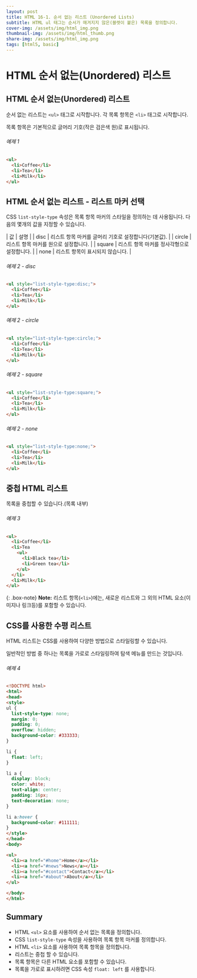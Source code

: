 ```yaml
---
layout: post
title: HTML 16-1. 순서 없는 리스트 (Unordered Lists)
subtitle: HTML ul 태그는 순서가 매겨지지 않은(블렛이 붙은) 목록을 정의합니다.
cover-img: /assets/img/html_img.png
thumbnail-img: /assets/img/html_thumb.png
share-img: /assets/img/html_img.png
tags: [html5, basic]
---
```


# HTML 순서 없는(Unordered) 리스트

## HTML 순서 없는(Unordered) 리스트

순서 없는 리스트는 ```<ul>``` 태그로 시작합니다. 각 목록 항목은 ```<li>``` 태그로 시작합니다.

목록 항목은 기본적으로 글머리 기호(작은 검은색 원)로 표시됩니다.

###### 예제 1

```html
<ul>
  <li>Coffee</li>
  <li>Tea</li>
  <li>Milk</li>
</ul>
```

## HTML 순서 없는 리스트 - 리스트 마커 선택

CSS ```list-style-type``` 속성은 목록 항목 마커의 스타일을 정의하는 데 사용됩니다. 다음의 몇개의 값을 지정할 수 있습니다.

| 값 | 설명 |
| disc | 리스트 항목 마커를 글머리 기호로 설정합니다(기본값). |
| circle | 리스트 항목 마커를 원으로 설정합니다. |
| square | 리스트 항목 마커를 정사각형으로 설정합니다. |
| none | 리스트 항목이 표시되지 않습니다. |

###### 예제 2 - disc

```html
<ul style="list-style-type:disc;">
  <li>Coffee</li>
  <li>Tea</li>
  <li>Milk</li>
</ul>
```

###### 예제 2 - circle

```html
<ul style="list-style-type:circle;">
  <li>Coffee</li>
  <li>Tea</li>
  <li>Milk</li>
</ul>
```

###### 예제 2 - square

```html
<ul style="list-style-type:square;">
  <li>Coffee</li>
  <li>Tea</li>
  <li>Milk</li>
</ul>
```

###### 예제 2 - none

```html
<ul style="list-style-type:none;">
  <li>Coffee</li>
  <li>Tea</li>
  <li>Milk</li>
</ul>
```

## 중첩 HTML 리스트

목록을 중첩할 수 있습니다.(목록 내부)

###### 예제 3

```html
<ul>
  <li>Coffee</li>
  <li>Tea
    <ul>
      <li>Black tea</li>
      <li>Green tea</li>
    </ul>
  </li>
  <li>Milk</li>
</ul>
```

{: .box-note}
**Note:** 리스트 항목(```<li>```)에는, 새로운 리스트와 그 외의 HTML 요소(이미지나 링크등)를 포함할 수 있습니다.

## CSS를 사용한 수평 리스트

HTML 리스트는 CSS를 사용하여 다양한 방법으로 스타일링할 수 있습니다.

일반적인 방법 중 하나는 목록을 가로로 스타일링하여 탐색 메뉴를 만드는 것입니다.

###### 예제 4

```html
<!DOCTYPE html>
<html>
<head>
<style>
ul {
  list-style-type: none;
  margin: 0;
  padding: 0;
  overflow: hidden;
  background-color: #333333;
}

li {
  float: left;
}

li a {
  display: block;
  color: white;
  text-align: center;
  padding: 16px;
  text-decoration: none;
}

li a:hover {
  background-color: #111111;
}
</style>
</head>
<body>

<ul>
  <li><a href="#home">Home</a></li>
  <li><a href="#news">News</a></li>
  <li><a href="#contact">Contact</a></li>
  <li><a href="#about">About</a></li>
</ul>

</body>
</html>
```

## Summary

+ HTML ```<ul>``` 요소를 사용하여 순서 없는 목록을 정의합니다.
+ CSS ```list-style-type``` 속성을 사용하여 목록 항목 마커를 정의합니다.
+ HTML ```<li>``` 요소를 사용하여 목록 항목을 정의합니다.
+ 리스트는 중첩 할 수 있습니다.
+ 목록 항목은 다른 HTML 요소를 포함할 수 있습니다.
+ 목록을 가로로 표시하려면 CSS 속성 ```float: left``` 를 사용합니다.
